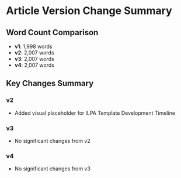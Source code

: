 # Article Version Change Summary

## Word Count Comparison

- **v1**: 1,998 words
- **v2**: 2,007 words
- **v3**: 2,007 words
- **v4**: 2,007 words

## Key Changes Summary

### v2
- Added visual placeholder for ILPA Template Development Timeline

### v3
- No significant changes from v2

### v4
- No significant changes from v3

